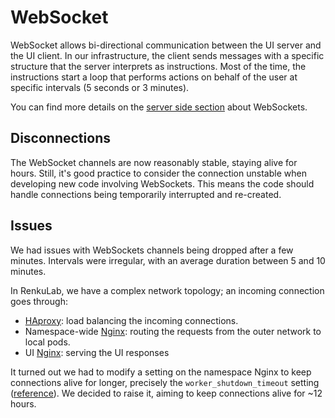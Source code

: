# WebSocket

WebSocket allows bi-directional communication between the UI server and the UI client.
In our infrastructure, the client sends messages with a specific structure that the
server interprets as instructions. Most of the time, the instructions start a loop
that performs actions on behalf of the user at specific intervals (5 seconds or 3
minutes).

You can find more details on the [server side section](../../../server/src/websocket/) about WebSockets.

## Disconnections

The WebSocket channels are now reasonably stable, staying alive for hours.
Still, it's good practice to consider the connection unstable when developing new code
involving WebSockets. This means the code should handle connections being temporarily
interrupted and re-created.

## Issues

We had issues with WebSockets channels being dropped after a few minutes. Intervals were irregular, with an average duration between 5 and 10 minutes.

In RenkuLab, we have a complex network topology; an incoming connection goes through:
* [HAproxy](https://www.haproxy.com): load balancing the incoming connections.
* Namespace-wide [Nginx](https://www.nginx.com): routing the requests from the outer
  network to local pods.
* UI [Nginx](https://www.nginx.com): serving the UI responses

It turned out we had to modify a setting on the namespace Nginx to keep connections
alive for longer, precisely the `worker_shutdown_timeout` setting
([reference](https://github.com/kubernetes/ingress-nginx/issues/2461)).
We decided to raise it, aiming to keep connections alive for ~12 hours.
